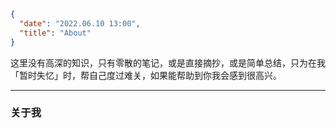 ```json
{
  "date": "2022.06.10 13:00",
  "title": "About"
}
```

这里没有高深的知识，只有零散的笔记，或是直接摘抄，或是简单总结，只为在我「暂时失忆」时，帮自己度过难关，如果能帮助到你我会感到很高兴。

---

### 关于我
